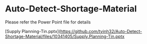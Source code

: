 # Auto-Detect-Shortage-Material
Please refer the Power Point file for details

[Supply Planning-Tin.pptx](https://github.com/tvinh32/Auto-Detect-Shortage-Material/files/10341405/Supply.Planning-Tin.pptx
